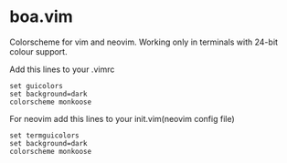 # boa.vim
Colorscheme for vim and neovim.
Working only in terminals with 24-bit colour support.

Add this lines to your .vimrc
```
set guicolors
set background=dark
colorscheme monkoose
```

For neovim add this lines to your init.vim(neovim config file)
```
set termguicolors
set background=dark
colorscheme monkoose
```
